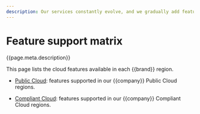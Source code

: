 ```yaml
---
description: Our services constantly evolve, and we gradually add features to regions as they become available and mature.
---
```

# Feature support matrix

{{page.meta.description}}

This page lists the cloud features available in each {{brand}}
region.

* [Public Cloud](public.md): features supported in our {{company}}
  Public Cloud regions.

* [Compliant Cloud](compliant.md): features supported in our
  {{company}} Compliant Cloud regions.
